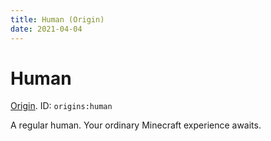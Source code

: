 ```yaml
---
title: Human (Origin)
date: 2021-04-04
---
```

# Human

[Origin](../misc/origins.md). ID: `origins:human`

A regular human. Your ordinary Minecraft experience awaits.
